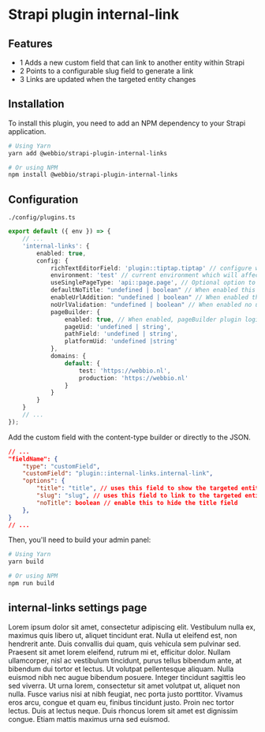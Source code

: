 # Strapi plugin internal-link

## Features

- 1 Adds a new custom field that can link to another entity within Strapi
- 2 Points to a configurable slug field to generate a link
- 3 Links are updated when the targeted entity changes

## Installation

To install this plugin, you need to add an NPM dependency to your Strapi application.

```sh
# Using Yarn
yarn add @webbio/strapi-plugin-internal-links

# Or using NPM
npm install @webbio/strapi-plugin-internal-links
```

## Configuration

`./config/plugins.ts`

```ts
export default ({ env }) => {
	// ...
	'internal-links': {
		enabled: true,
		config: {
			richTextEditorField: 'plugin::tiptap.tiptap' // configure which custom field is used to edit rich texts. By default 'plugin::tiptap.tiptap" will be used. 
			environment: 'test' // current environment which will affect the chosen domain,
			useSinglePageType: 'api::page.page', // Optional option to use a single page type like the page builder (without page builder options)
			defaultNoTitle: "undefined | boolean" // When enabled this will hide titles by default for the field
			enableUrlAddition: "undefined | boolean" // When enabled this will show an extra input for url additions. This text will be put at the end of the url. This can by used for url params.
			noUrlValidation: "undefined | boolean" // When enabled no url validation will happen on external url input.
			pageBuilder: {
				enabled: true, // When enabled, pageBuilder plugin logic is applied.
				pageUid: 'undefined | string',
				pathField: 'undefined | string',
				platformUid: 'undefined |string'
			},
			domains: {
				default: {
					test: 'https://webbio.nl',
					production: 'https://webbio.nl'
				}
			}
		}
	}
	// ...
});
```

Add the custom field with the content-type builder or directly to the JSON.

```json
// ...
"fieldName": {
	"type": "customField",
	"customField": "plugin::internal-links.internal-link",
	"options": {
		"title": "title", // uses this field to show the targeted entity's title (defaults to 'title')
		"slug": "slug", // uses this field to link to the targeted entity (defaults to 'path' for pagebuilder options. 	otherwise will default to 'fullPath')
		"noTitle": boolean // enable this to hide the title field
	},
}
// ...
```

Then, you'll need to build your admin panel:

```sh
# Using Yarn
yarn build

# Or using NPM
npm run build
```

## internal-links settings page

Lorem ipsum dolor sit amet, consectetur adipiscing elit. Vestibulum nulla ex, maximus quis libero ut, aliquet tincidunt erat. Nulla ut eleifend est, non hendrerit ante. Duis convallis dui quam, quis vehicula sem pulvinar sed. Praesent sit amet lorem eleifend, rutrum mi et, efficitur dolor. Nullam ullamcorper, nisl ac vestibulum tincidunt, purus tellus bibendum ante, at bibendum dui tortor et lectus. Ut volutpat pellentesque aliquam. Nulla euismod nibh nec augue bibendum posuere. Integer tincidunt sagittis leo sed viverra. Ut urna lorem, consectetur sit amet volutpat ut, aliquet non nulla. Fusce varius nisi at nibh feugiat, nec porta justo porttitor. Vivamus eros arcu, congue et quam eu, finibus tincidunt justo. Proin nec tortor lectus. Duis at lectus neque. Duis rhoncus lorem sit amet est dignissim congue. Etiam mattis maximus urna sed euismod.
